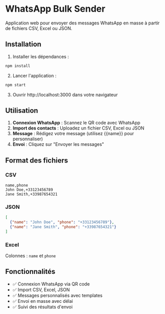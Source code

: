 # WhatsApp Bulk Sender

Application web pour envoyer des messages WhatsApp en masse à partir de fichiers CSV, Excel ou JSON.

## Installation

1. Installer les dépendances :
```bash
npm install
```

2. Lancer l'application :
```bash
npm start
```

3. Ouvrir http://localhost:3000 dans votre navigateur

## Utilisation

1. **Connexion WhatsApp** : Scannez le QR code avec WhatsApp
2. **Import des contacts** : Uploadez un fichier CSV, Excel ou JSON
3. **Message** : Rédigez votre message (utilisez {{name}} pour personnaliser)
4. **Envoi** : Cliquez sur "Envoyer les messages"

## Format des fichiers

### CSV
```csv
name,phone
John Doe,+33123456789
Jane Smith,+33987654321
```

### JSON
```json
[
  {"name": "John Doe", "phone": "+33123456789"},
  {"name": "Jane Smith", "phone": "+33987654321"}
]
```

### Excel
Colonnes : `name` et `phone`

## Fonctionnalités

- ✅ Connexion WhatsApp via QR code
- ✅ Import CSV, Excel, JSON
- ✅ Messages personnalisés avec templates
- ✅ Envoi en masse avec délai
- ✅ Suivi des résultats d'envoi